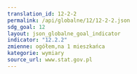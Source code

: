 ```yaml
---
translation_id: 12-2-2
permalink: /api/globalne/12/12-2-2.json
sdg_goal: 12
layout: json_globalne_goal_indicator
indicator: "12.2.2"
zmienne: ogółem,na 1 mieszkańca
kategorie: wymiary
source_url: www.stat.gov.pl
---
```

